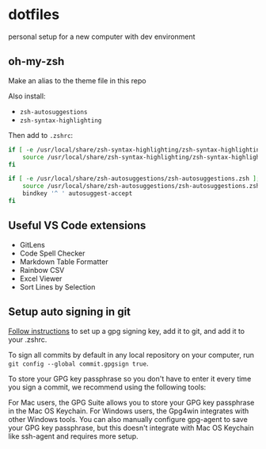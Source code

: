 # dotfiles

personal setup for a new computer with dev environment

## oh-my-zsh

Make an alias to the theme file in this repo

Also install:
* `zsh-autosuggestions`
* `zsh-syntax-highlighting`

Then add to `.zshrc`:

```bash
if [ -e /usr/local/share/zsh-syntax-highlighting/zsh-syntax-highlighting.zsh ]; then
    source /usr/local/share/zsh-syntax-highlighting/zsh-syntax-highlighting.zsh
fi

if [ -e /usr/local/share/zsh-autosuggestions/zsh-autosuggestions.zsh ]; then
    source /usr/local/share/zsh-autosuggestions/zsh-autosuggestions.zsh
    bindkey '^ ' autosuggest-accept
fi
```

## Useful VS Code extensions

* GitLens
* Code Spell Checker
* Markdown Table Formatter
* Rainbow CSV
* Excel Viewer
* Sort Lines by Selection

## Setup auto signing in git

[Follow instructions](https://docs.github.com/en/github/authenticating-to-github/about-commit-signature-verification) to set up a gpg signing key, add it to git, and add it to your .zshrc.

To sign all commits by default in any local repository on your computer, run `git config --global commit.gpgsign true`.

To store your GPG key passphrase so you don't have to enter it every time you sign a commit, we recommend using the following tools:

For Mac users, the GPG Suite allows you to store your GPG key passphrase in the Mac OS Keychain.
For Windows users, the Gpg4win integrates with other Windows tools.
You can also manually configure gpg-agent to save your GPG key passphrase, but this doesn't integrate with Mac OS Keychain like ssh-agent and requires more setup.
